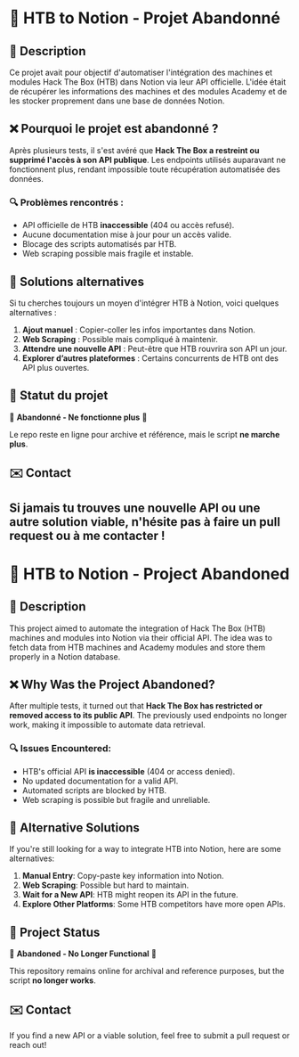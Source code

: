 # 🚀 HTB to Notion - Projet Abandonné

## 📌 Description
Ce projet avait pour objectif d'automatiser l'intégration des machines et modules Hack The Box (HTB) dans Notion via leur API officielle. L'idée était de récupérer les informations des machines et des modules Academy et de les stocker proprement dans une base de données Notion.

## ❌ Pourquoi le projet est abandonné ?
Après plusieurs tests, il s'est avéré que **Hack The Box a restreint ou supprimé l'accès à son API publique**. Les endpoints utilisés auparavant ne fonctionnent plus, rendant impossible toute récupération automatisée des données.

### 🔍 Problèmes rencontrés :
- API officielle de HTB **inaccessible** (404 ou accès refusé).
- Aucune documentation mise à jour pour un accès valide.
- Blocage des scripts automatisés par HTB.
- Web scraping possible mais fragile et instable.

## 🔄 Solutions alternatives
Si tu cherches toujours un moyen d'intégrer HTB à Notion, voici quelques alternatives :
1. **Ajout manuel** : Copier-coller les infos importantes dans Notion.
2. **Web Scraping** : Possible mais compliqué à maintenir.
3. **Attendre une nouvelle API** : Peut-être que HTB rouvrira son API un jour.
4. **Explorer d’autres plateformes** : Certains concurrents de HTB ont des API plus ouvertes.

## 📌 Statut du projet
🚨 **Abandonné - Ne fonctionne plus** 🚨

Le repo reste en ligne pour archive et référence, mais le script **ne marche plus**.

## ✉️ Contact
Si jamais tu trouves une nouvelle API ou une autre solution viable, n'hésite pas à faire un pull request ou à me contacter !
---
# 🚀 HTB to Notion - Project Abandoned  

## 📌 Description  
This project aimed to automate the integration of Hack The Box (HTB) machines and modules into Notion via their official API. The idea was to fetch data from HTB machines and Academy modules and store them properly in a Notion database.  

## ❌ Why Was the Project Abandoned?  
After multiple tests, it turned out that **Hack The Box has restricted or removed access to its public API**. The previously used endpoints no longer work, making it impossible to automate data retrieval.  

### 🔍 Issues Encountered:  
- HTB's official API **is inaccessible** (404 or access denied).  
- No updated documentation for a valid API.  
- Automated scripts are blocked by HTB.  
- Web scraping is possible but fragile and unreliable.  

## 🔄 Alternative Solutions  
If you're still looking for a way to integrate HTB into Notion, here are some alternatives:  
1. **Manual Entry**: Copy-paste key information into Notion.  
2. **Web Scraping**: Possible but hard to maintain.  
3. **Wait for a New API**: HTB might reopen its API in the future.  
4. **Explore Other Platforms**: Some HTB competitors have more open APIs.  

## 📌 Project Status  
🚨 **Abandoned - No Longer Functional** 🚨  

This repository remains online for archival and reference purposes, but the script **no longer works**.  

## ✉️ Contact  
If you find a new API or a viable solution, feel free to submit a pull request or reach out!
